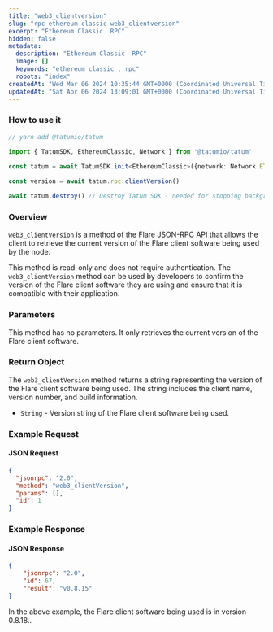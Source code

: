 ```yaml
---
title: "web3_clientversion"
slug: "rpc-ethereum-classic-web3_clientversion"
excerpt: "Ethereum Classic  RPC"
hidden: false
metadata: 
  description: "Ethereum Classic  RPC"
  image: []
  keywords: "ethereum classic , rpc"
  robots: "index"
createdAt: "Wed Mar 06 2024 10:35:44 GMT+0000 (Coordinated Universal Time)"
updatedAt: "Sat Apr 06 2024 13:09:01 GMT+0000 (Coordinated Universal Time)"
---
```




### How to use it



```typescript
// yarn add @tatumio/tatum

import { TatumSDK, EthereumClassic, Network } from '@tatumio/tatum'
  
const tatum = await TatumSDK.init<EthereumClassic>({network: Network.ETHEREUM_CLASSIC})

const version = await tatum.rpc.clientVersion()

await tatum.destroy() // Destroy Tatum SDK - needed for stopping background jobs
```



### Overview

`web3_clientVersion` is a method of the Flare JSON-RPC API that allows the client to retrieve the current version of the Flare client software being used by the node.

This method is read-only and does not require authentication. The `web3_clientVersion` method can be used by developers to confirm the version of the Flare client software they are using and ensure that it is compatible with their application.

### Parameters

This method has no parameters. It only retrieves the current version of the Flare client software.

### Return Object

The `web3_clientVersion` method returns a string representing the version of the Flare client software being used. The string includes the client name, version number, and build information.

- `String` - Version string of the Flare client software being used.

### Example Request

#### JSON Request

```json
{
  "jsonrpc": "2.0",
  "method": "web3_clientVersion",
  "params": [],
  "id": 1
}
```

### Example Response

#### JSON Response

```json
{
    "jsonrpc": "2.0",
    "id": 67,
    "result": "v0.8.15"
}
```

In the above example, the Flare client software being used is in version 0.8.18..
